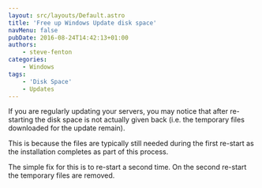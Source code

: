 ```yaml
---
layout: src/layouts/Default.astro
title: 'Free up Windows Update disk space'
navMenu: false
pubDate: 2016-08-24T14:42:13+01:00
authors:
    - steve-fenton
categories:
    - Windows
tags:
    - 'Disk Space'
    - Updates
---
```


If you are regularly updating your servers, you may notice that after re-starting the disk space is not actually given back (i.e. the temporary files downloaded for the update remain).

This is because the files are typically still needed during the first re-start as the installation completes as part of this process.

The simple fix for this is to re-start a second time. On the second re-start the temporary files are removed.